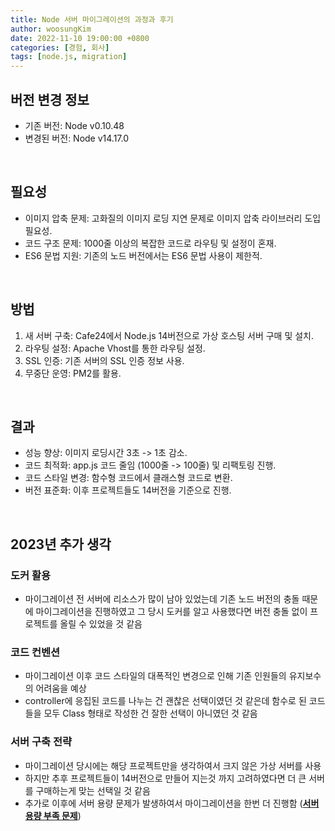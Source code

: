 ```yaml
---
title: Node 서버 마이그레이션의 과정과 후기
author: woosungKim
date: 2022-11-10 19:00:00 +0800
categories: [경험, 회사]
tags: [node.js, migration]
---
```


## 버전 변경 정보

- 기존 버전: Node v0.10.48
- 변경된 버전: Node v14.17.0

<br>

## 필요성

- 이미지 압축 문제: 고화질의 이미지 로딩 지연 문제로 이미지 압축 라이브러리 도입 필요성.
- 코드 구조 문제: 1000줄 이상의 복잡한 코드로 라우팅 및 설정이 혼재.
- ES6 문법 지원: 기존의 노드 버전에서는 ES6 문법 사용이 제한적.

<br>

## 방법

1. 새 서버 구축: Cafe24에서 Node.js 14버전으로 가상 호스팅 서버 구매 및 설치.
2. 라우팅 설정: Apache Vhost를 통한 라우팅 설정.
3. SSL 인증: 기존 서버의 SSL 인증 정보 사용.
4. 무중단 운영: PM2를 활용.

<br>

## 결과

- 성능 향상: 이미지 로딩시간 3초 -> 1초 감소.
- 코드 최적화: app.js 코드 줄임 (1000줄 -> 100줄) 및 리팩토링 진행.
- 코드 스타일 변경: 함수형 코드에서 클래스형 코드로 변환.
- 버전 표준화: 이후 프로젝트들도 14버전을 기준으로 진행.

<br>

## 2023년 추가 생각

### 도커 활용
  - 마이그레이션 전 서버에 리소스가 많이 남아 있었는데 기존 노드 버전의 충돌 때문에 마이그레이션을 진행하였고 그 당시 도커를 알고 사용했다면 버전 충돌 없이 프로젝트를 올릴 수 있었을 것 같음
  
### 코드 컨벤션
  - 마이그레이션 이후 코드 스타일의 대폭적인 변경으로 인해 기존 인원들의 유지보수의 어려움을 예상
  - controller에 응집된 코드를 나누는 건 괜찮은 선택이였던 것 같은데 함수로 된 코드들을 모두 Class 형태로 작성한 건 잘한 선택이 아니였던 것 같음

### 서버 구축 전략
  - 마이그레이션 당시에는 해당 프로젝트만을 생각하여서 크지 않은 가상 서버를 사용
  - 하지만 추후 프로젝트들이 14버전으로 만들어 지는것 까지 고려하였다면 더 큰 서버를 구매하는게 맞는 선택일 것 같음
  - 추가로 이후에 서버 용량 문제가 발생하여서 마이그레이션을 한번 더 진행함 ([**서버 용량 부족 문제**](/posts/computer_storage_empty))